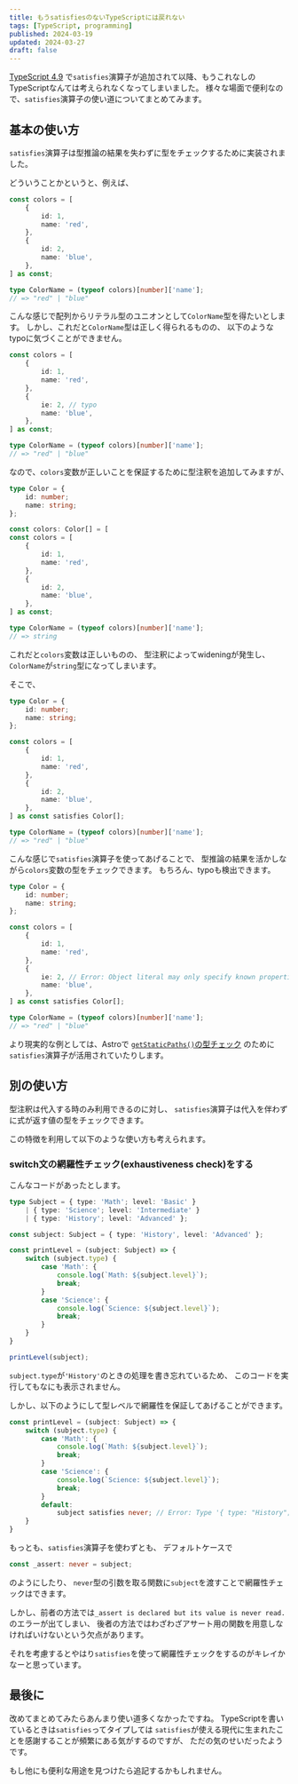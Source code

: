 ```yaml
---
title: もうsatisfiesのないTypeScriptには戻れない
tags: [TypeScript, programming]
published: 2024-03-19
updated: 2024-03-27
draft: false
---
```


[TypeScript 4.9](https://www.typescriptlang.org/docs/handbook/release-notes/typescript-4-9.html#the-satisfies-operator)
で`satisfies`演算子が追加されて以降、もうこれなしのTypeScriptなんては考えられなくなってしまいました。
様々な場面で便利なので、`satisfies`演算子の使い道についてまとめてみます。

## 基本の使い方

`satisfies`演算子は型推論の結果を失わずに型をチェックするために実装されました。

どういうことかというと、例えば、

```ts
const colors = [
    {
        id: 1,
        name: 'red',
    },
    {
        id: 2,
        name: 'blue',
    },
] as const;

type ColorName = (typeof colors)[number]['name'];
// => "red" | "blue"
```

こんな感じで配列からリテラル型のユニオンとして`ColorName`型を得たいとします。
しかし、これだと`ColorName`型は正しく得られるものの、
以下のようなtypoに気づくことができません。

```ts {7}
const colors = [
    {
        id: 1,
        name: 'red',
    },
    {
        ie: 2, // typo
        name: 'blue',
    },
] as const;

type ColorName = (typeof colors)[number]['name'];
// => "red" | "blue"
```

なので、`colors`変数が正しいことを保証するために型注釈を追加してみますが、

```ts ins={1-6} del={7} {19}
type Color = {
    id: number;
    name: string;
};

const colors: Color[] = [
const colors = [
    {
        id: 1,
        name: 'red',
    },
    {
        id: 2,
        name: 'blue',
    },
] as const;

type ColorName = (typeof colors)[number]['name'];
// => string
```

これだと`colors`変数は正しいものの、
型注釈によってwideningが発生し、`ColorName`が`string`型になってしまいます。

そこで、

```ts {15}
type Color = {
    id: number;
    name: string;
};

const colors = [
    {
        id: 1,
        name: 'red',
    },
    {
        id: 2,
        name: 'blue',
    },
] as const satisfies Color[];

type ColorName = (typeof colors)[number]['name'];
// => "red" | "blue"
```

こんな感じで`satisfies`演算子を使ってあげることで、
型推論の結果を活かしながら`colors`変数の型をチェックできます。
もちろん、typoも検出できます。

```ts {12}
type Color = {
    id: number;
    name: string;
};

const colors = [
    {
        id: 1,
        name: 'red',
    },
    {
        ie: 2, // Error: Object literal may only specify known properties, and 'ie' does not exist in type 'Color'.
        name: 'blue',
    },
] as const satisfies Color[];

type ColorName = (typeof colors)[number]['name'];
// => "red" | "blue"
```

より現実的な例としては、Astroで
[`getStaticPaths()`の型チェック](https://docs.astro.build/ja/guides/typescript/#getstaticpaths%E3%81%AE%E5%9E%8B%E3%81%AE%E6%8E%A8%E8%AB%96)
のために`satisfies`演算子が活用されていたりします。

## 別の使い方

型注釈は代入する時のみ利用できるのに対し、
`satisfies`演算子は代入を伴わずに式が返す値の型をチェックできます。

この特徴を利用して以下のような使い方も考えられます。

### switch文の網羅性チェック(exhaustiveness check)をする

こんなコードがあったとします。

```ts
type Subject = { type: 'Math'; level: 'Basic' }
    | { type: 'Science'; level: 'Intermediate' }
    | { type: 'History'; level: 'Advanced' };

const subject: Subject = { type: 'History', level: 'Advanced' };

const printLevel = (subject: Subject) => {
    switch (subject.type) {
        case 'Math': {
            console.log(`Math: ${subject.level}`);
            break;
        }
        case 'Science': {
            console.log(`Science: ${subject.level}`);
            break;
        }
    }
}

printLevel(subject);
```

`subject.type`が`'History'`のときの処理を書き忘れているため、
このコードを実行してもなにも表示されません。

しかし、以下のようにして型レベルで網羅性を保証してあげることができます。

```ts ins={11-12}
const printLevel = (subject: Subject) => {
    switch (subject.type) {
        case 'Math': {
            console.log(`Math: ${subject.level}`);
            break;
        }
        case 'Science': {
            console.log(`Science: ${subject.level}`);
            break;
        }
        default:
            subject satisfies never; // Error: Type '{ type: "History"; level: "Advanced"; }' does not satisfy the expected type 'never'.
    }
}
```

もっとも、`satisfies`演算子を使わずとも、
デフォルトケースで

```ts
const _assert: never = subject;
```

のようにしたり、
`never`型の引数を取る関数に`subject`を渡すことで網羅性チェックはできます。

しかし、前者の方法では`_assert is declared but its value is never read.`のエラーが出てしまい、
後者の方法ではわざわざアサート用の関数を用意しなければいけないという欠点があります。

それを考慮するとやはり`satisfies`を使って網羅性チェックをするのがキレイかなーと思っています。

## 最後に

改めてまとめてみたらあんまり使い道多くなかったですね。
TypeScriptを書いているときは`satisfies`ってタイプしては
`satisfies`が使える現代に生まれたことを感謝することが頻繁にある気がするのですが、
ただの気のせいだったようです。

もし他にも便利な用途を見つけたら追記するかもしれません。

